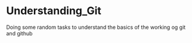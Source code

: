 # Understanding_Git
Doing some random tasks to understand the basics of the working og git and github
